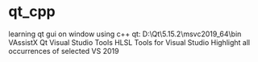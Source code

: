 # qt_cpp
learning qt gui on window using c++
qt: D:\Qt\5.15.2\msvc2019_64\bin
VAssistX
Qt Visual Studio Tools
HLSL Tools for Visual Studio
Highlight all occurrences of selected
VS 2019